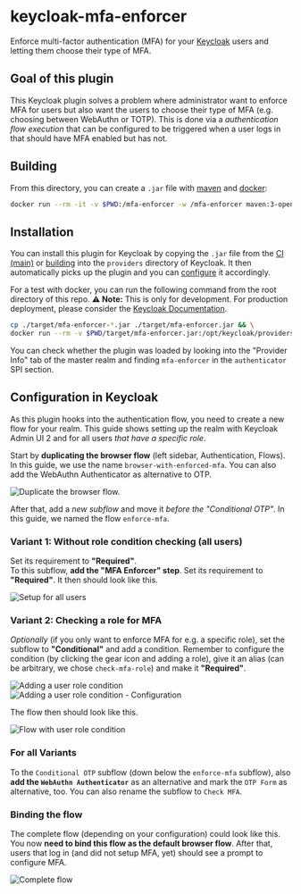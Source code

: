 # keycloak-mfa-enforcer

Enforce multi-factor authentication (MFA) for your [Keycloak](https://www.keycloak.org) users and letting them choose their type of MFA.

## Goal of this plugin

This Keycloak plugin solves a problem where administrator want to enforce MFA for users but also want the users to choose their type of MFA (e.g. choosing between WebAuthn or TOTP).
This is done via a *authentication flow execution* that can be configured to be triggered when a user logs in that should have MFA enabled but has not.

## Building

From this directory, you can create a `.jar` file with [maven](https://maven.apache.org) and [docker](https://www.docker.com):

```bash
docker run --rm -it -v $PWD:/mfa-enforcer -w /mfa-enforcer maven:3-openjdk-18 mvn clean package
```

## Installation

You can install this plugin for Keycloak by copying the `.jar` file from the [CI (main)](https://rechenknecht.net/mixxplorer/keycloak/keycloak-mfa-enforcer/-/jobs/artifacts/main/download?job=build-jar) or [building](#building) into the `providers` directory of Keycloak.
It then automatically picks up the plugin and you can [configure](#configuration-in-keycloak) it accordingly.

For a test with docker, you can run the following command from the root directory of this repo.
**⚠️ Note:** This is only for development.
For production deployment, please consider the [Keycloak Documentation](https://www.keycloak.org/documentation).

```bash
cp ./target/mfa-enforcer-*.jar ./target/mfa-enforcer.jar && \
docker run --rm -v $PWD/target/mfa-enforcer.jar:/opt/keycloak/providers/mfa-enforcer.jar:ro -p 127.0.0.1:8080:8080 -e KEYCLOAK_ADMIN=admin -e KEYCLOAK_ADMIN_PASSWORD=admin quay.io/keycloak/keycloak:25.0 start-dev
```

You can check whether the plugin was loaded by looking into the "Provider Info" tab of the master realm and finding `mfa-enforcer` in the `authenticator` SPI section.

## Configuration in Keycloak

As this plugin hooks into the authentication flow, you need to create a new flow for your realm.
This guide shows setting up the realm with Keycloak Admin UI 2 and for all users *that have a specific role*.

Start by **duplicating the browser flow** (left sidebar, Authentication, Flows).
In this guide, we use the name `browser-with-enforced-mfa`.
You can also add the WebAuthn Authenticator as alternative to OTP.

![Duplicate the browser flow.](./docs/clone-browser-flow.png)

After that, add a *new subflow* and move it *before the "Conditional OTP"*.
In this guide, we named the flow `enforce-mfa`.

### Variant 1: Without role condition checking (all users)

Set its requirement to **"Required"**.  
To this subflow, **add the "MFA Enforcer" step**. Set its requirement to **"Required"**.
It then should look like this.

![Setup for all users](docs/setup-v1-without-role-checking.png)

### Variant 2: Checking a role for MFA

*Optionally* (if you only want to enforce MFA for e.g. a specific role), set the subflow to **"Conditional"** and add a condition.
Remember to configure the condition (by clicking the gear icon and adding a role), give it an alias (can be arbitrary, we chose `check-mfa-role`) and make it **"Required"**.

![Adding a user role condition](./docs/setup-v2-user-role-condition-add.png)
![Adding a user role condition - Configuration](./docs/setup-v2-user-role-condition-configure.png)

The flow then should look like this.

![Flow with user role condition](./docs/setup-v2-with-role-checking.png)

### For all Variants

To the `Conditional OTP` subflow (down below the `enforce-mfa` subflow), also **add the `WebAuthn Authenticator`** as an alternative and mark the `OTP Form` as alternative, too.
You can also rename the subflow to `Check MFA`.

### Binding the flow

The complete flow (depending on your configuration) could look like this.
You now **need to bind this flow as the default browser flow**.
After that, users that log in (and did not setup MFA, yet) should see a prompt to configure MFA.

![Complete flow](./docs/complete-flow.png)
